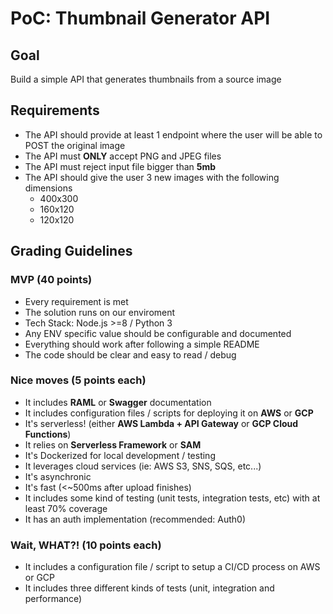 # PoC: Thumbnail Generator API

## Goal
Build a simple API that generates thumbnails from a source image

## Requirements
- The API should provide at least 1 endpoint where the user will be able to POST the original image
- The API must **ONLY** accept PNG and JPEG files
- The API must reject input file bigger than **5mb**
- The API should give the user 3 new images with the following dimensions
  - 400x300
  - 160x120
  - 120x120

## Grading Guidelines

### MVP (40 points)
- Every requirement is met
- The solution runs on our enviroment
- Tech Stack: Node.js >=8 / Python 3
- Any ENV specific value should be configurable and documented
- Everything should work after following a simple README
- The code should be clear and easy to read / debug

### Nice moves (5 points each)
- It includes **RAML** or **Swagger** documentation 
- It includes configuration files / scripts for deploying it on **AWS** or **GCP**
- It's serverless! (either **AWS Lambda + API Gateway** or **GCP Cloud Functions**)
- It relies on **Serverless Framework** or **SAM**
- It's Dockerized for local development / testing
- It leverages cloud services (ie: AWS S3, SNS, SQS, etc...)
- It's asynchronic
- It's fast (<~500ms after upload finishes)
- It includes some kind of testing (unit tests, integration tests, etc) with at least 70% coverage
- It has an auth implementation (recommended: Auth0)

### Wait, WHAT?! (10 points each)
- It includes a configuration file / script to setup a CI/CD process on AWS or GCP
- It includes three different kinds of tests (unit, integration and performance)

